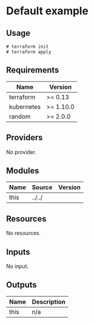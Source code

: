 # Default example

## Usage

```
# terraform init
# terraform apply
```

<!-- BEGINNING OF PRE-COMMIT-TERRAFORM DOCS HOOK -->
## Requirements

| Name | Version |
|------|---------|
| terraform | >= 0.13 |
| kubernetes | >= 1.10.0 |
| random | >= 2.0.0 |

## Providers

No provider.

## Modules

| Name | Source | Version |
|------|--------|---------|
| this | ../../ |  |

## Resources

No resources.

## Inputs

No input.

## Outputs

| Name | Description |
|------|-------------|
| this | n/a |
<!-- END OF PRE-COMMIT-TERRAFORM DOCS HOOK -->
